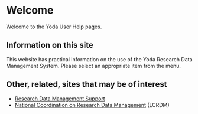 # Welcome
Welcome to the Yoda User Help pages.

## Information on this site
This website has practical information on the use of the Yoda Research Data Management System.
Please select an appropriate item from the menu.

## Other, related, sites that may be of interest
- [Research Data Management Support](https://uu.nl/rdm) 
- [National Coordination on Research Data Management](https://lcrdm.nl/)  (LCRDM)
 
